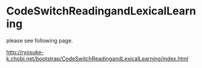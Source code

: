 # CodeSwitchReadingandLexicalLearning

please see following page.

http://ryosuke-k.chobi.net/bootstrap/CodeSwitchReadingandLexicalLearning/index.html